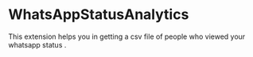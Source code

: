 # WhatsAppStatusAnalytics
This extension helps you in getting a csv file of people who viewed your whatsapp status .
